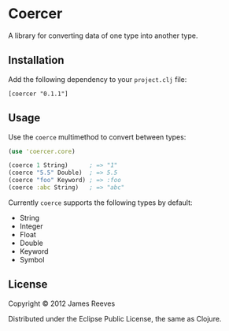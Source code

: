 # Coercer

A library for converting data of one type into another type.

## Installation

Add the following dependency to your `project.clj` file:

    [coercer "0.1.1"]

## Usage

Use the `coerce` multimethod to convert between types:

```clojure
(use 'coercer.core)

(coerce 1 String)      ; => "1"
(coerce "5.5" Double)  ; => 5.5
(coerce "foo" Keyword) ; => :foo
(coerce :abc String)   ; => "abc"
```

Currently `coerce` supports the following types by default:

* String
* Integer
* Float
* Double
* Keyword
* Symbol

## License

Copyright © 2012 James Reeves

Distributed under the Eclipse Public License, the same as Clojure.
